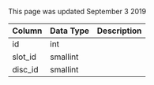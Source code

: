 This page was updated September 3 2019

| Column  | Data Type | Description |
| ------- | --------- | ----------- |
| id      | int       |             |
| slot_id | smallint  |             |
| disc_id | smallint  |             |